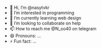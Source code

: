 - 👋 Hi, I’m @nasytvkr
- 👀 I’m interested in programming
- 🌱 I’m currently learning web design
- 💞️ I’m looking to collaborate on help
- 📫 How to reach me @N_oo40 on telegram 
- 😄 Pronouns: ...
- ⚡ Fun fact: ...

<!---
nasytvkr/nasytvkr is a ✨ special ✨ repository because its `README.md` (this file) appears on your GitHub profile.
You can click the Preview link to take a look at your changes.
--->
